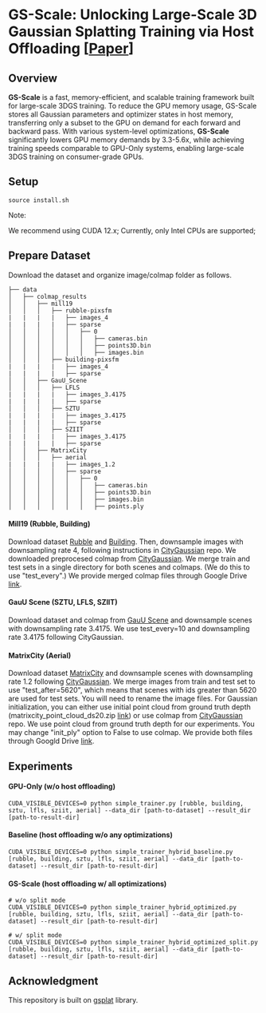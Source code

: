 # GS-Scale: Unlocking Large-Scale 3D Gaussian Splatting Training via Host Offloading [[Paper](https://arxiv.org/pdf/2509.15645)]

## Overview
**GS-Scale** is a fast, memory-efficient, and scalable training framework built for large-scale 3DGS training. 
To reduce the GPU memory usage, GS-Scale stores all Gaussian parameters and optimizer states in host memory, 
transferring only a subset to the GPU on demand for each forward and backward pass. With various system-level
optimizations, **GS-Scale** significantly lowers GPU memory demands by 3.3-5.6x, while achieving training speeds 
comparable to GPU-Only systems, enabling large-scale 3DGS training on consumer-grade GPUs.

## Setup
```
source install.sh
```
Note:

   We recommend using CUDA 12.x; Currently, only Intel CPUs are supported;

## Prepare Dataset
Download the dataset and organize image/colmap folder as follows.
```
├── data
│   ├── colmap_results
│   │   ├── mill19
│   │   │   ├── rubble-pixsfm
|   |   |   |   ├── images_4
|   |   |   |   ├── sparse
│   │   │   │   │   ├── 0
│   │   │   │   │   │   ├── cameras.bin
│   │   │   │   │   │   ├── points3D.bin
│   │   │   │   │   │   ├── images.bin
│   │   │   ├── building-pixsfm
|   |   |   |   ├── images_4
|   |   |   |   ├── sparse
│   │   ├── GauU_Scene
│   │   │   ├── LFLS
|   |   |   |   ├── images_3.4175
|   |   |   |   ├── sparse
│   │   │   ├── SZTU
|   |   |   |   ├── images_3.4175
|   |   |   |   ├── sparse
│   │   │   ├── SZIIT
|   |   |   |   ├── images_3.4175
|   |   |   |   ├── sparse
│   │   ├── MatrixCity
│   │   │   ├── aerial
|   |   |   |   ├── images_1.2
│   │   │   │   ├── sparse
│   │   │   │   │   ├── 0
│   │   │   │   │   │   ├── cameras.bin
│   │   │   │   │   │   ├── points3D.bin
│   │   │   │   │   │   ├── images.bin
│   │   │   │   │   │   ├── points.ply

```

#### Mill19 (Rubble, Building)
Download dataset [Rubble](https://storage.cmusatyalab.org/mega-nerf-data/rubble-pixsfm.tgz) and [Building](https://storage.cmusatyalab.org/mega-nerf-data/building-pixsfm.tgz). Then, downsample images with downsampling rate 4, following instructions in [CityGaussian](https://github.com/Linketic/CityGaussian/blob/main/doc/data_preparation.md) repo.
We downloaded preprocesed colmap from [CityGaussian](https://github.com/Linketic/CityGaussian/blob/main/doc/data_preparation.md). We merge train and test sets in a single directory for both scenes and colmaps. (We do this to use "test\_every".) We provide merged colmap files through Google Drive [link](https://drive.google.com/drive/folders/1bCsIhR-_MFQ71uKNlg6JTROmCc290M4I).

#### GauU Scene (SZTU, LFLS, SZIIT)
Download dataset and colmap from [GauU Scene](https://saliteta.github.io/CUHKSZ_SMBU) and downsample scenes with downsampling rate 3.4175.
We use test\_every=10 and downsampling rate 3.4175 following CityGaussian.

#### MatrixCity (Aerial)
Download dataset [MatrixCity](https://huggingface.co/datasets/BoDai/MatrixCity/tree/main/small_city) and downsample scenes with downsampling rate 1.2 following [CityGaussian](https://github.com/Linketic/CityGaussian/blob/main/doc/data_preparation.md). We merge images from train and test set to use "test\_after=5620", which means that scenes with ids greater than 5620 are used for test sets. You will need to rename the image files.
For Gaussian initialization, you can either use initial point cloud from ground truth depth (matrixcity\_point\_cloud\_ds20.zip [link](https://huggingface.co/datasets/BoDai/MatrixCity/tree/main/small_city_pointcloud)) or use colmap from [CityGaussian](https://github.com/Linketic/CityGaussian/blob/main/doc/data_preparation.md) repo. We use point cloud from ground truth depth for our experiments. You may change "init\_ply" option to False to use colmap. We provide both files through Googld Drive [link](https://drive.google.com/drive/folders/1bCsIhR-_MFQ71uKNlg6JTROmCc290M4I).

## Experiments
#### GPU-Only (w/o host offloading)
```
CUDA_VISIBLE_DEVICES=0 python simple_trainer.py [rubble, building, sztu, lfls, sziit, aerial] --data_dir [path-to-dataset] --result_dir [path-to-result-dir]
```

#### Baseline (host offloading w/o any optimizations)
```
CUDA_VISIBLE_DEVICES=0 python simple_trainer_hybrid_baseline.py [rubble, building, sztu, lfls, sziit, aerial] --data_dir [path-to-dataset] --result_dir [path-to-result-dir]
```

#### GS-Scale (host offloading w/ all optimizations)
```
# w/o split mode
CUDA_VISIBLE_DEVICES=0 python simple_trainer_hybrid_optimized.py [rubble, building, sztu, lfls, sziit, aerial] --data_dir [path-to-dataset] --result_dir [path-to-result-dir]

# w/ split mode
CUDA_VISIBLE_DEVICES=0 python simple_trainer_hybrid_optimized_split.py [rubble, building, sztu, lfls, sziit, aerial] --data_dir [path-to-dataset] --result_dir [path-to-result-dir]
```

## Acknowledgment
This repository is built on [gsplat](https://github.com/nerfstudio-project/gsplat.git) library.
